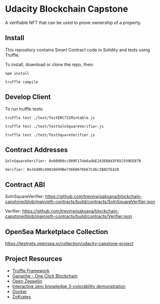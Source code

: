 # Udacity Blockchain Capstone

A verifiable NFT that can be used to prove ownership of a property.

## Install

This repository contains Smart Contract code in Solidity and tests using Truffle.

To install, download or clone the repo, then:

```
npm install
```
```
truffle compile
```

## Develop Client

To run truffle tests:

```
truffle test ./test/TestERC721Mintable.js
```
```
truffle test ./test/TestSolnSquareVerifier.js
```
```
truffle test ./test/TestSquareVerifier.js
```

## Contract Addresses

`SolnSquareVerifier: 0x60900cc909F17de6adbE243E08d3F85C939EE878`

`Verifier: 0x34d0Dc49018699Be73660676b67Cd6c5BA5fE428`

## Contract ABI

SolnSquareVerifier: https://github.com/trevinwisaksana/blockchain-capstone/blob/main/eth-contracts/build/contracts/SolnSquareVerifier.json

Verifier: https://github.com/trevinwisaksana/blockchain-capstone/blob/main/eth-contracts/build/contracts/Verifier.json

## OpenSea Marketplace Collection

https://testnets.opensea.io/collection/udacity-capstone-project

## Project Resources

* [Truffle Framework](https://truffleframework.com/)
* [Ganache - One Click Blockchain](https://truffleframework.com/ganache)
* [Open Zeppelin ](https://openzeppelin.org/)
* [Interactive zero knowledge 3-colorability demonstration](http://web.mit.edu/~ezyang/Public/graph/svg.html)
* [Docker](https://docs.docker.com/install/)
* [ZoKrates](https://github.com/Zokrates/ZoKrates)
